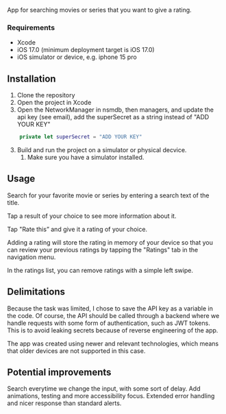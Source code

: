 App for searching movies or series that you want to give a rating.

### Requirements
- Xcode
- iOS 17.0 (minimum deployment target is iOS 17.0)
- iOS simulator or device, e.g. iphone 15 pro

## Installation
1. Clone the repository
2. Open the project in Xcode
3. Open the NetworkManager in nsmdb, then managers, and update the api key (see email), add the superSecret as a string instead of "ADD YOUR KEY"
```swift
    private let superSecret = "ADD YOUR KEY"
```
3. Build and run the project on a simulator or physical decvice.
	1. Make sure you have a simulator installed.

## Usage
Search for your favorite movie or series by entering a search text of the title.

Tap a result of your choice to see more information about it.

Tap "Rate this” and give it a rating of your choice.

Adding a rating will store the rating in memory of your device so that you can review your previous ratings by tapping the "Ratings" tab in the navigation menu.

In the ratings list, you can remove ratings with a simple left swipe.

## Delimitations
Because the task was limited, I chose to save the API key as a variable in the code. Of course, the API should be called through a backend where we handle requests with some form of authentication, such as JWT tokens. This is to avoid leaking secrets because of reverse engineering of the app.

The app was created using newer and relevant technologies, which means that older devices are not supported in this case.

## Potential improvements
Search everytime we change the input, with some sort of delay.
Add animations, testing and more accessibility focus. 
Extended error handling and nicer response than standard alerts. 
